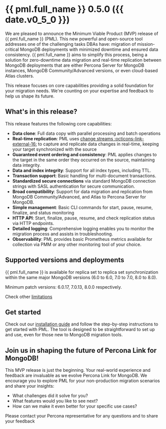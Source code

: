 # {{ pml.full_name }} 0.5.0 ({{ date.v0_5_0 }})

We are pleased to announce the Minimum Viable Product (MVP) release of {{ pml.full_name }} (PML). This new powerful and open-source tool addresses one of the challenging tasks DBAs have: migration of mission-critical MongoDB deployments with minimized downtime and ensured data consistency. {{ pml.full_name }} aims to simplify this process, being a solution for zero-downtime data migration and real-time replication between MongoDB deployments that are either Percona Server for MongoDB instances, MongoDB Community/Advanced versions, or even cloud-based Atlas clusters.

This release focuses on core capabilities providing a solid foundation for your migration needs. We're counting on your expertise and feedback to help us shape its future.

## What's in this release?

This release features the following core capabilities:

* **Data clone**: Full data copy with parallel processing and batch operations
* **Real-time replication**: PML uses [change streams :octicons-link-external-16:](https://www.mongodb.com/docs/manual/changeStreams/) to capture and replicate data changes in real-time, keeping your target synchronized with the source
* **Guaranteed event ordering and consistency**: PML applies changes to the target in the same order they occurred on the source, maintaining data integrity.
* **Data and index integrity**: Support for all index types, including TTL.
* **Transaction support**: Basic handling for multi-document transactions.
* **Standardized secure connections** via standard MongoDB connection strings with SASL authentication for secure communication.
* **Broad compatibility**: Support for data migration and replication from MongoDB Community/Advanced, and Atlas to Percona Server for MongoDB. 
* **Simple management**: Basic CLI commands for start, pause, resume, finalize, and status monitoring
* **HTTP API**: Start, finalize, pause, resume, and check replication status via HTTP endpoints.
* **Detailed logging**: Comprehensive logging enables you to monitor the migration process and assists in troubleshooting.
* **Observability**: PML provides basic Prometheus metrics available for collection via PMM or any other monitoring tool of your choice.

## Supported versions and deployments

{{ pml.full_name }} is available for replica set to replica set synchronization within the same major MongoDB versions (6.0 to 6.0, 7.0 to 7.0, 8.0 to 8.0).

Minimum patch versions: 6.0.17, 7.0.13, 8.0.0 respectively.

Check other [limitations](../limitations.md)

## Get started

Check out our [installation guide](../install/source.md) and follow the step-by-step instructions to get started with PML. The tool is designed to be straightforward to set up and use, even for those new to MongoDB migration tools.

## Join us in shaping the future of Percona Link for MongoDB!

This MVP release is just the beginning. Your real-world experience and feedback are invaluable as we evolve Percona Link for MongoDB. We encourage you to explore PML for your non-production migration scenarios and share your insights:

* What challenges did it solve for you?
* What features would you like to see next?
* How can we make it even better for your specific use cases?

Please contact your Percona representative for any questions and to share your feedback

